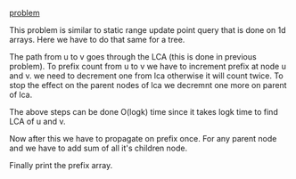 [problem](https://cses.fi/problemset/task/1136/)

This problem is similar to static range update point query that is done on 1d arrays. Here we have to do that same for a tree.

The path from u to v goes through the LCA (this is done in previous problem). To prefix count from u to v we have to increment prefix at node u and v. we need to decrement one from lca otherwise it will count twice. To stop the effect on the parent nodes of lca we decremnt one more on parent of lca.

The above steps can be done O(logk) time since it takes logk time to find LCA of u and v.

Now after this we have to propagate on prefix once. For any parent node and we have to add sum of all it's children node.

Finally print the prefix array.